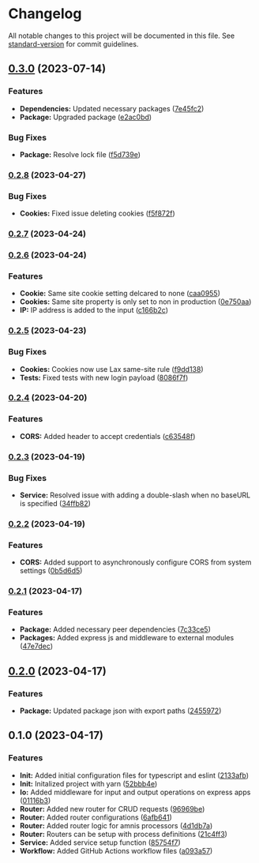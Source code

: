 # Changelog

All notable changes to this project will be documented in this file. See [standard-version](https://github.com/conventional-changelog/standard-version) for commit guidelines.

## [0.3.0](https://github.com/amnis-dev/amnis-express/compare/v0.2.8...v0.3.0) (2023-07-14)


### Features

* **Dependencies:** Updated necessary packages ([7e45fc2](https://github.com/amnis-dev/amnis-express/commit/7e45fc2d0343003769a38fe97b218809723f00f1))
* **Package:** Upgraded package ([e2ac0bd](https://github.com/amnis-dev/amnis-express/commit/e2ac0bd744c6014a25af5ec335aa305b26c95ad5))


### Bug Fixes

* **Package:** Resolve lock file ([f5d739e](https://github.com/amnis-dev/amnis-express/commit/f5d739e2fda9b6c8e36e0210b50057930b96bc03))

### [0.2.8](https://github.com/amnis-dev/amnis-express/compare/v0.2.7...v0.2.8) (2023-04-27)


### Bug Fixes

* **Cookies:** Fixed issue deleting cookies ([f5f872f](https://github.com/amnis-dev/amnis-express/commit/f5f872f73c72ed1063eb8ea5e4252607630f51db))

### [0.2.7](https://github.com/amnis-dev/amnis-express/compare/v0.2.6...v0.2.7) (2023-04-24)

### [0.2.6](https://github.com/amnis-dev/amnis-express/compare/v0.2.5...v0.2.6) (2023-04-24)


### Features

* **Cookie:** Same site cookie setting delcared to none ([caa0955](https://github.com/amnis-dev/amnis-express/commit/caa0955a8d0d3b64dae6357aedf1bb328a5cf2bd))
* **Cookies:** Same site property is only set to non in production ([0e750aa](https://github.com/amnis-dev/amnis-express/commit/0e750aabc3d708155c8326c62ddcb11f64b0cfa2))
* **IP:** IP address is added to the input ([c166b2c](https://github.com/amnis-dev/amnis-express/commit/c166b2cf921401ed83d8354ffa959962f499a3ce))

### [0.2.5](https://github.com/amnis-dev/amnis-express/compare/v0.2.4...v0.2.5) (2023-04-23)


### Bug Fixes

* **Cookies:** Cookies now use Lax same-site rule ([f9dd138](https://github.com/amnis-dev/amnis-express/commit/f9dd138545b8c83f663ea4d3e15eecc92657d92f))
* **Tests:** Fixed tests with new login payload ([8086f7f](https://github.com/amnis-dev/amnis-express/commit/8086f7f18985e4a1d35f9c6f49c74de1ebcb7e51))

### [0.2.4](https://github.com/amnis-dev/amnis-express/compare/v0.2.3...v0.2.4) (2023-04-20)


### Features

* **CORS:** Added header to accept credentials ([c63548f](https://github.com/amnis-dev/amnis-express/commit/c63548f48eb5fc8555b202533403cca0d1bc4187))

### [0.2.3](https://github.com/amnis-dev/amnis-express/compare/v0.2.2...v0.2.3) (2023-04-19)


### Bug Fixes

* **Service:** Resolved issue with adding a double-slash when no baseURL is specified ([34ffb82](https://github.com/amnis-dev/amnis-express/commit/34ffb8281983b5d6780c383312677cefef3172bf))

### [0.2.2](https://github.com/amnis-dev/amnis-express/compare/v0.2.1...v0.2.2) (2023-04-19)


### Features

* **CORS:** Added support to asynchronously configure CORS from system settings ([0b5d6d5](https://github.com/amnis-dev/amnis-express/commit/0b5d6d5761698d66f2302fbc88afad4614939a7f))

### [0.2.1](https://github.com/amnis-dev/amnis-express/compare/v0.2.0...v0.2.1) (2023-04-17)


### Features

* **Package:** Added necessary peer dependencies ([7c33ce5](https://github.com/amnis-dev/amnis-express/commit/7c33ce526bc9a2ed01c42f7f009a69e55648fa9d))
* **Packages:** Added express js and middleware to external modules ([47e7dec](https://github.com/amnis-dev/amnis-express/commit/47e7dec4404943ba3ceac412c48c12f752fa3318))

## [0.2.0](https://github.com/amnis-dev/amnis-express/compare/v0.1.0...v0.2.0) (2023-04-17)


### Features

* **Package:** Updated package json with export paths ([2455972](https://github.com/amnis-dev/amnis-express/commit/24559723237794f16d5933c451279710aaee7d22))

## 0.1.0 (2023-04-17)


### Features

* **Init:** Added initial configuration files for typescript and eslint ([2133afb](https://github.com/amnis-dev/amnis-express/commit/2133afbb47712ade6c467bbaa3d615d59d2f6ffe))
* **Init:** Initalized project with yarn ([52bbb4e](https://github.com/amnis-dev/amnis-express/commit/52bbb4e4ed18d93c15978535b4158bcb82f784a9))
* **Io:** Added middleware for input and output operations on express apps ([01116b3](https://github.com/amnis-dev/amnis-express/commit/01116b3d0a7b2943dcb13b99f7f67a30a0508466))
* **Router:** Added new router for CRUD requests ([96969be](https://github.com/amnis-dev/amnis-express/commit/96969bea3b79fe803ac0c5eafa17d3c78d1b8822))
* **Router:** Added router configurations ([6afb641](https://github.com/amnis-dev/amnis-express/commit/6afb641b83ec7f798ec7edd46b31d7dbd48a67e6))
* **Router:** Added router logic for amnis processors ([4d1db7a](https://github.com/amnis-dev/amnis-express/commit/4d1db7a6fbef69740955d385548f4a820a94abe6))
* **Router:** Routers can be setup with process definitions ([21c4ff3](https://github.com/amnis-dev/amnis-express/commit/21c4ff3a421f67399a614347ff54ae169aae2a14))
* **Service:** Added service setup function ([85754f7](https://github.com/amnis-dev/amnis-express/commit/85754f7804ccfc4e4aa80960fee093eb266b71a7))
* **Workflow:** Added GitHub Actions workflow files ([a093a57](https://github.com/amnis-dev/amnis-express/commit/a093a57f82c9374752cec234aa68f26794a139f0))
